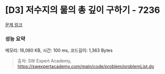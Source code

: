 # [D3] 저수지의 물의 총 깊이 구하기 - 7236 

[문제 링크](https://swexpertacademy.com/main/code/problem/problemDetail.do?contestProbId=AWlTKTUqCN8DFAVS) 

### 성능 요약

메모리: 16,080 KB, 시간: 100 ms, 코드길이: 1,363 Bytes



> 출처: SW Expert Academy, https://swexpertacademy.com/main/code/problem/problemList.do
